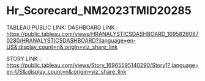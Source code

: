 # Hr_Scorecard_NM2023TMID20285

TABLEAU PUBLIC LINK:
  DASHBOARD LINK :
	 https://public.tableau.com/views/HRANALYSTICSDASHBOARD_16958280870280/HRANALYSTICSDASHBOARD?:language=en-US&:display_count=n&:origin=viz_share_link

 STORY LINK   :
	 https://public.tableau.com/views/Story_16965595140290/Story1?:language=en-US&:display_count=n&:origin=viz_share_link
